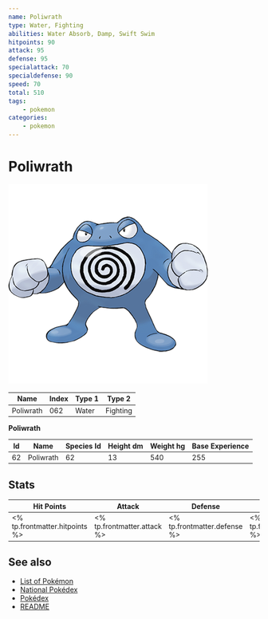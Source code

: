 ```yaml
---
name: Poliwrath
type: Water, Fighting
abilities: Water Absorb, Damp, Swift Swim
hitpoints: 90
attack: 95
defense: 95
specialattack: 70
specialdefense: 90
speed: 70
total: 510
tags:
    - pokemon
categories:
    - pokemon
---
```


# Poliwrath


![Poliwrath](images/062.png)

| **Name** | **Index** | **Type 1** | **Type 2** |
|----|----|----|----|
| Poliwrath | 062 | Water | Fighting  |

**Poliwrath** 




| **Id** | **Name** | **Species Id** | **Height dm** | **Weight hg** | **Base Experience** |
|--------|----------|----------------|------------|------------|---------------------|
| 62 | Poliwrath | 62 | 13 | 540 | 255 |



## Stats

| **Hit Points** | **Attack** | **Defense** | **Special Attack** | **Special Defense** | **Speed** | **Total** |
|----------------|------------|-------------|--------------------|---------------------|-----------|-----------|
| <% tp.frontmatter.hitpoints %> | <% tp.frontmatter.attack %> | <% tp.frontmatter.defense %> | <% tp.frontmatter.specialattack %> | <% tp.frontmatter.specialdefense %> | <% tp.frontmatter.speed %> | <% tp.frontmatter.total %> |

## See also

- [List of Pokémon](../pokemon.md)
- [National Pokédex](../national_pokedex.md)
- [Pokédex](../pokedex.md)
- [README](../README.md)
